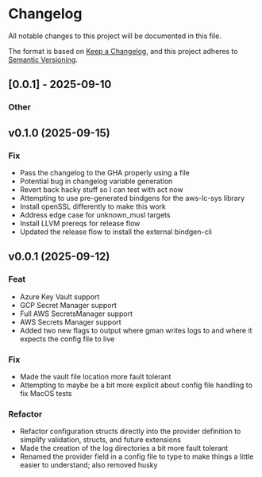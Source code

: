 # Changelog

All notable changes to this project will be documented in this file.

The format is based on [Keep a Changelog](https://keepachangelog.com/en/1.0.0/),
and this project adheres to [Semantic Versioning](https://semver.org/spec/v2.0.0.html).

## [0.0.1] - 2025-09-10

### Other

## v0.1.0 (2025-09-15)

### Fix

- Pass the changelog to the GHA properly using a file
- Potential bug in changelog variable generation
- Revert back hacky stuff so I can test with act now
- Attempting to use pre-generated bindgens for the aws-lc-sys library
- Install openSSL differently to make this work
- Address edge case for unknown_musl targets
- Install LLVM prereqs for release flow
- Updated the release flow to install the external bindgen-cli

## v0.0.1 (2025-09-12)

### Feat

- Azure Key Vault support
- GCP Secret Manager support
- Full AWS SecretsManager support
- AWS Secrets Manager support
- Added two new flags to output where gman writes logs to and where it expects the config file to live

### Fix

- Made the vault file location more fault tolerant
- Attempting to maybe be a bit more explicit about config file handling to fix MacOS tests

### Refactor

- Refactor configuration structs directly into the provider definition to simplify validation, structs, and future extensions
- Made the creation of the log directories a bit more fault tolerant
- Renamed the provider field in a config file to type to make things a little easier to understand; also removed husky
